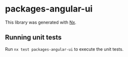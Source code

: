 # packages-angular-ui

This library was generated with [Nx](https://nx.dev).

## Running unit tests

Run `nx test packages-angular-ui` to execute the unit tests.
